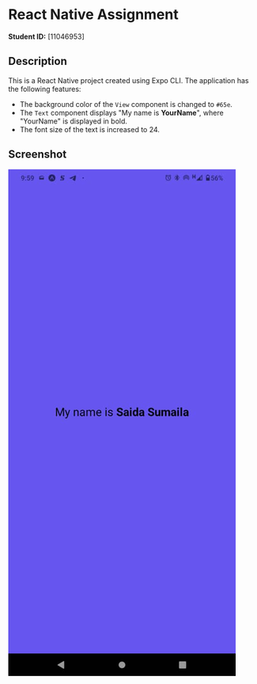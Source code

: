 # React Native Assignment 

**Student ID:** [11046953]

## Description

This is a React Native project created using Expo CLI. The application has the following features:

- The background color of the `View` component is changed to `#65e`.
- The `Text` component displays "My name is **YourName**", where "YourName" is displayed in bold.
- The font size of the text is increased to 24.

## Screenshot

![alt text](image-2.png)
